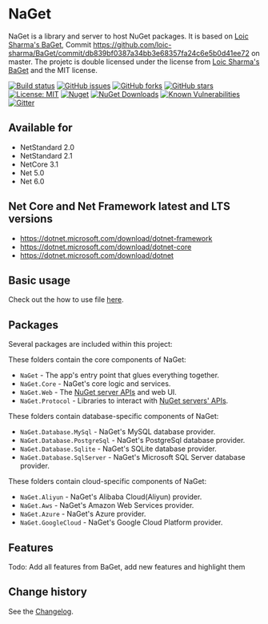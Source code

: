 NaGet
====================================

NaGet is a library and server to host NuGet packages. It is based on [Loic Sharma's BaGet](https://github.com/loic-sharma/BaGet), Commit https://github.com/loic-sharma/BaGet/commit/db839bf0387a34bb3e68357fa24c6e5b0d41ee72 on master. The projetc is double licensed under the license from [Loic Sharma's BaGet](https://github.com/loic-sharma/BaGet) and the MIT license.

[![Build status](https://ci.appveyor.com/api/projects/status/10q6d88s5if8xdef?svg=true)](https://ci.appveyor.com/project/SeppPenner/naget)
[![GitHub issues](https://img.shields.io/github/issues/SeppPenner/NaGet.svg)](https://github.com/SeppPenner/NaGet/issues)
[![GitHub forks](https://img.shields.io/github/forks/SeppPenner/NaGet.svg)](https://github.com/SeppPenner/NaGet/network)
[![GitHub stars](https://img.shields.io/github/stars/SeppPenner/NaGet.svg)](https://github.com/SeppPenner/NaGet/stargazers)
[![License: MIT](https://img.shields.io/badge/License-MIT-blue.svg)](https://raw.githubusercontent.com/SeppPenner/NaGet/master/License.txt)
[![Nuget](https://img.shields.io/badge/NaGet-Nuget-brightgreen.svg)](https://www.nuget.org/packages/NaGet/)
[![NuGet Downloads](https://img.shields.io/nuget/dt/NaGet.svg)](https://www.nuget.org/packages/NaGet/)
[![Known Vulnerabilities](https://snyk.io/test/github/SeppPenner/NaGet/badge.svg)](https://snyk.io/test/github/SeppPenner/NaGet)
[![Gitter](https://badges.gitter.im/Serilog-Sinks-AmazonS3/community.svg)](https://gitter.im/Serilog-Sinks-AmazonS3/community?utm_source=badge&utm_medium=badge&utm_campaign=pr-badge)

## Available for
* NetStandard 2.0
* NetStandard 2.1
* NetCore 3.1
* Net 5.0
* Net 6.0

## Net Core and Net Framework latest and LTS versions
* https://dotnet.microsoft.com/download/dotnet-framework
* https://dotnet.microsoft.com/download/dotnet-core
* https://dotnet.microsoft.com/download/dotnet

## Basic usage
Check out the how to use file [here](https://github.com/SeppPenner/NaGet/blob/master/HowToUse.md).

## Packages
Several packages are included within this project:

These folders contain the core components of NaGet:

* `NaGet` - The app's entry point that glues everything together.
* `NaGet.Core` - NaGet's core logic and services.
* `NaGet.Web` - The [NuGet server APIs](https://docs.microsoft.com/en-us/nuget/api/overview) and web UI.
* `NaGet.Protocol` - Libraries to interact with [NuGet servers' APIs](https://docs.microsoft.com/en-us/nuget/api/overview).

These folders contain database-specific components of NaGet:

* `NaGet.Database.MySql` - NaGet's MySQL database provider.
* `NaGet.Database.PostgreSql` - NaGet's PostgreSql database provider.
* `NaGet.Database.Sqlite` - NaGet's SQLite database provider.
* `NaGet.Database.SqlServer` - NaGet's Microsoft SQL Server database provider.

These folders contain cloud-specific components of NaGet:

* `NaGet.Aliyun` - NaGet's Alibaba Cloud(Aliyun) provider.
* `NaGet.Aws` - NaGet's Amazon Web Services provider.
* `NaGet.Azure` - NaGet's Azure provider.
* `NaGet.GoogleCloud` - NaGet's Google Cloud Platform provider.

## Features
Todo: Add all features from BaGet, add new features and highlight them

Change history
--------------

See the [Changelog](https://github.com/SeppPenner/NaGet/blob/master/Changelog.md).